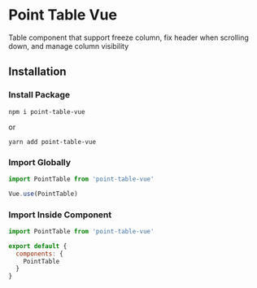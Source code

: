 # Point Table Vue

Table component that support freeze column, fix header when scrolling down, and manage column visibility

## Installation

### Install Package

```
npm i point-table-vue
```

or

```
yarn add point-table-vue
```

### Import Globally

```javascript
import PointTable from 'point-table-vue'

Vue.use(PointTable)
```

### Import Inside Component

```javascript
import PointTable from 'point-table-vue'

export default {
  components: {
    PointTable
  }
}
```
